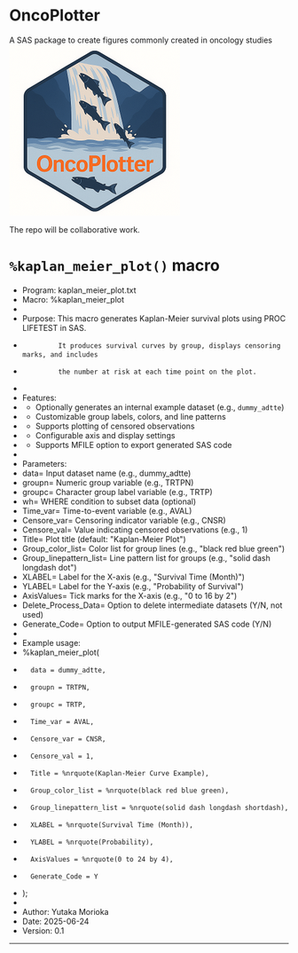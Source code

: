 # OncoPlotter
A SAS package to create figures commonly created in oncology studies  
![OncoPlotter](./OncoPlotter_Logo_small.png)  

The repo will be collaborative work.
# `%kaplan_meier_plot()` macro <a name="kaplanmeierplot-macros-1"></a> 

* Program:     kaplan_meier_plot.txt
* Macro:       %kaplan_meier_plot
*
* Purpose:     This macro generates Kaplan-Meier survival plots using PROC LIFETEST in SAS.
*              It produces survival curves by group, displays censoring marks, and includes
*              the number at risk at each time point on the plot.
*
* Features:
*   - Optionally generates an internal example dataset (e.g., `dummy_adtte`)
*   - Customizable group labels, colors, and line patterns
*   - Supports plotting of censored observations
*   - Configurable axis and display settings
*   - Supports MFILE option to export generated SAS code
*
* Parameters:
*   data=                  Input dataset name (e.g., dummy_adtte)
*   groupn=                Numeric group variable (e.g., TRTPN)
*   groupc=                Character group label variable (e.g., TRTP)
*   wh=                    WHERE condition to subset data (optional)
*   Time_var=              Time-to-event variable (e.g., AVAL)
*   Censore_var=           Censoring indicator variable (e.g., CNSR)
*   Censore_val=           Value indicating censored observations (e.g., 1)
*   Title=                 Plot title (default: "Kaplan-Meier Plot")
*   Group_color_list=      Color list for group lines (e.g., "black red blue green")
*   Group_linepattern_list= Line pattern list for groups (e.g., "solid dash longdash dot")
*   XLABEL=                Label for the X-axis (e.g., "Survival Time (Month)")
*   YLABEL=                Label for the Y-axis (e.g., "Probability of Survival")
*   AxisValues=            Tick marks for the X-axis (e.g., "0 to 16 by 2")
*   Delete_Process_Data=   Option to delete intermediate datasets (Y/N, not used)
*   Generate_Code=         Option to output MFILE-generated SAS code (Y/N)
*
* Example usage:
*   %kaplan_meier_plot(
*       data = dummy_adtte,
*       groupn = TRTPN,
*       groupc = TRTP,
*       Time_var = AVAL,
*       Censore_var = CNSR,
*       Censore_val = 1,
*       Title = %nrquote(Kaplan-Meier Curve Example),
*       Group_color_list = %nrquote(black red blue green),
*       Group_linepattern_list = %nrquote(solid dash longdash shortdash),
*       XLABEL = %nrquote(Survival Time (Month)),
*       YLABEL = %nrquote(Probability),
*       AxisValues = %nrquote(0 to 24 by 4),
*       Generate_Code = Y
*   );
*
* Author:     Yutaka Morioka
* Date:        2025-06-24
* Version:     0.1

  
---
 
